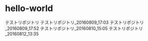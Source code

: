 # hello-world
テストリポジトリ
テストリポジトリ_20160809_17:03
テストリポジトリ_20160809_17:52
テストリポジトリ_20160810_15:05
テストリポジトリ_20160812_13:35
